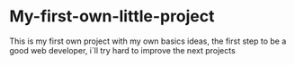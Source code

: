 # My-first-own-little-project
This is my first own project with my own basics ideas, the first step to be a good web developer, i´ll try hard to improve the next projects
